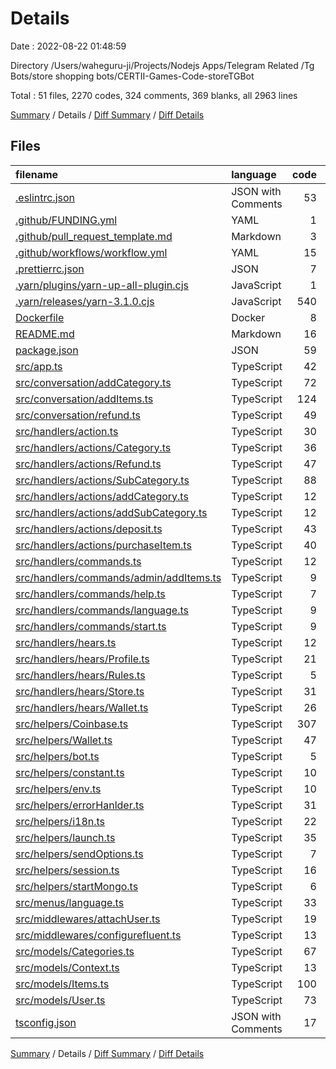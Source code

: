 # Details

Date : 2022-08-22 01:48:59

Directory /Users/waheguru-ji/Projects/Nodejs Apps/Telegram Related /Tg Bots/store shopping bots/CERTII-Games-Code-storeTGBot

Total : 51 files,  2270 codes, 324 comments, 369 blanks, all 2963 lines

[Summary](results.md) / Details / [Diff Summary](diff.md) / [Diff Details](diff-details.md)

## Files
| filename | language | code | comment | blank | total |
| :--- | :--- | ---: | ---: | ---: | ---: |
| [.eslintrc.json](/.eslintrc.json) | JSON with Comments | 53 | 0 | 1 | 54 |
| [.github/FUNDING.yml](/.github/FUNDING.yml) | YAML | 1 | 0 | 1 | 2 |
| [.github/pull_request_template.md](/.github/pull_request_template.md) | Markdown | 3 | 0 | 1 | 4 |
| [.github/workflows/workflow.yml](/.github/workflows/workflow.yml) | YAML | 15 | 0 | 3 | 18 |
| [.prettierrc.json](/.prettierrc.json) | JSON | 7 | 0 | 1 | 8 |
| [.yarn/plugins/yarn-up-all-plugin.cjs](/.yarn/plugins/yarn-up-all-plugin.cjs) | JavaScript | 1 | 0 | 0 | 1 |
| [.yarn/releases/yarn-3.1.0.cjs](/.yarn/releases/yarn-3.1.0.cjs) | JavaScript | 540 | 186 | 43 | 769 |
| [Dockerfile](/Dockerfile) | Docker | 8 | 0 | 0 | 8 |
| [README.md](/README.md) | Markdown | 16 | 0 | 10 | 26 |
| [package.json](/package.json) | JSON | 59 | 0 | 1 | 60 |
| [src/app.ts](/src/app.ts) | TypeScript | 42 | 8 | 5 | 55 |
| [src/conversation/addCategory.ts](/src/conversation/addCategory.ts) | TypeScript | 72 | 1 | 16 | 89 |
| [src/conversation/addItems.ts](/src/conversation/addItems.ts) | TypeScript | 124 | 2 | 34 | 160 |
| [src/conversation/refund.ts](/src/conversation/refund.ts) | TypeScript | 49 | 1 | 14 | 64 |
| [src/handlers/action.ts](/src/handlers/action.ts) | TypeScript | 30 | 1 | 5 | 36 |
| [src/handlers/actions/Category.ts](/src/handlers/actions/Category.ts) | TypeScript | 36 | 0 | 8 | 44 |
| [src/handlers/actions/Refund.ts](/src/handlers/actions/Refund.ts) | TypeScript | 47 | 1 | 12 | 60 |
| [src/handlers/actions/SubCategory.ts](/src/handlers/actions/SubCategory.ts) | TypeScript | 88 | 4 | 21 | 113 |
| [src/handlers/actions/addCategory.ts](/src/handlers/actions/addCategory.ts) | TypeScript | 12 | 0 | 2 | 14 |
| [src/handlers/actions/addSubCategory.ts](/src/handlers/actions/addSubCategory.ts) | TypeScript | 12 | 0 | 2 | 14 |
| [src/handlers/actions/deposit.ts](/src/handlers/actions/deposit.ts) | TypeScript | 43 | 0 | 12 | 55 |
| [src/handlers/actions/purchaseItem.ts](/src/handlers/actions/purchaseItem.ts) | TypeScript | 40 | 1 | 10 | 51 |
| [src/handlers/commands.ts](/src/handlers/commands.ts) | TypeScript | 12 | 0 | 4 | 16 |
| [src/handlers/commands/admin/addItems.ts](/src/handlers/commands/admin/addItems.ts) | TypeScript | 9 | 0 | 2 | 11 |
| [src/handlers/commands/help.ts](/src/handlers/commands/help.ts) | TypeScript | 7 | 0 | 2 | 9 |
| [src/handlers/commands/language.ts](/src/handlers/commands/language.ts) | TypeScript | 9 | 0 | 2 | 11 |
| [src/handlers/commands/start.ts](/src/handlers/commands/start.ts) | TypeScript | 9 | 0 | 2 | 11 |
| [src/handlers/hears.ts](/src/handlers/hears.ts) | TypeScript | 12 | 0 | 4 | 16 |
| [src/handlers/hears/Profile.ts](/src/handlers/hears/Profile.ts) | TypeScript | 21 | 0 | 3 | 24 |
| [src/handlers/hears/Rules.ts](/src/handlers/hears/Rules.ts) | TypeScript | 5 | 0 | 2 | 7 |
| [src/handlers/hears/Store.ts](/src/handlers/hears/Store.ts) | TypeScript | 31 | 0 | 9 | 40 |
| [src/handlers/hears/Wallet.ts](/src/handlers/hears/Wallet.ts) | TypeScript | 26 | 0 | 4 | 30 |
| [src/helpers/Coinbase.ts](/src/helpers/Coinbase.ts) | TypeScript | 307 | 87 | 18 | 412 |
| [src/helpers/Wallet.ts](/src/helpers/Wallet.ts) | TypeScript | 47 | 1 | 4 | 52 |
| [src/helpers/bot.ts](/src/helpers/bot.ts) | TypeScript | 5 | 0 | 3 | 8 |
| [src/helpers/constant.ts](/src/helpers/constant.ts) | TypeScript | 10 | 0 | 3 | 13 |
| [src/helpers/env.ts](/src/helpers/env.ts) | TypeScript | 10 | 2 | 5 | 17 |
| [src/helpers/errorHanlder.ts](/src/helpers/errorHanlder.ts) | TypeScript | 31 | 0 | 5 | 36 |
| [src/helpers/i18n.ts](/src/helpers/i18n.ts) | TypeScript | 22 | 0 | 7 | 29 |
| [src/helpers/launch.ts](/src/helpers/launch.ts) | TypeScript | 35 | 3 | 7 | 45 |
| [src/helpers/sendOptions.ts](/src/helpers/sendOptions.ts) | TypeScript | 7 | 0 | 2 | 9 |
| [src/helpers/session.ts](/src/helpers/session.ts) | TypeScript | 16 | 0 | 4 | 20 |
| [src/helpers/startMongo.ts](/src/helpers/startMongo.ts) | TypeScript | 6 | 0 | 3 | 9 |
| [src/menus/language.ts](/src/menus/language.ts) | TypeScript | 33 | 0 | 11 | 44 |
| [src/middlewares/attachUser.ts](/src/middlewares/attachUser.ts) | TypeScript | 19 | 0 | 3 | 22 |
| [src/middlewares/configurefluent.ts](/src/middlewares/configurefluent.ts) | TypeScript | 13 | 1 | 4 | 18 |
| [src/models/Categories.ts](/src/models/Categories.ts) | TypeScript | 67 | 6 | 14 | 87 |
| [src/models/Context.ts](/src/models/Context.ts) | TypeScript | 13 | 0 | 3 | 16 |
| [src/models/Items.ts](/src/models/Items.ts) | TypeScript | 100 | 8 | 22 | 130 |
| [src/models/User.ts](/src/models/User.ts) | TypeScript | 73 | 3 | 15 | 91 |
| [tsconfig.json](/tsconfig.json) | JSON with Comments | 17 | 8 | 0 | 25 |

[Summary](results.md) / Details / [Diff Summary](diff.md) / [Diff Details](diff-details.md)